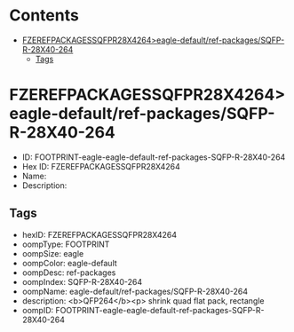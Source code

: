 



Contents
========

* [FZEREFPACKAGESSQFPR28X4264>eagle-default/ref-packages/SQFP-R-28X40-264](#fzerefpackagessqfpr28x4264eagle-defaultref-packagessqfp-r-28x40-264)
	* [Tags](#tags)

# FZEREFPACKAGESSQFPR28X4264>eagle-default/ref-packages/SQFP-R-28X40-264

- ID: FOOTPRINT-eagle-eagle-default-ref-packages-SQFP-R-28X40-264
- Hex ID: FZEREFPACKAGESSQFPR28X4264
- Name: 
- Description: 

## Tags

- hexID: FZEREFPACKAGESSQFPR28X4264
- oompType: FOOTPRINT
- oompSize: eagle
- oompColor: eagle-default
- oompDesc: ref-packages
- oompIndex: SQFP-R-28X40-264
- oompName: eagle-default/ref-packages/SQFP-R-28X40-264
- description: &lt;b&gt;QFP264&lt;/b&gt;&lt;p&gt;&#xD;
shrink quad flat pack, rectangle
- oompID: FOOTPRINT-eagle-eagle-default-ref-packages-SQFP-R-28X40-264
